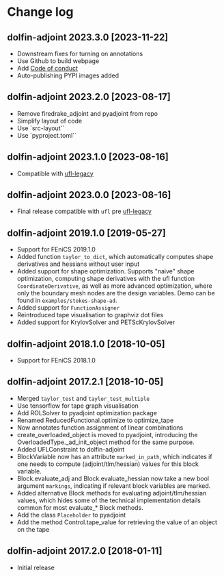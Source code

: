 # Change log

## dolfin-adjoint 2023.3.0 [2023-11-22]

- Downstream fixes for turning on annotations
- Use Github to build webpage
- Add [Code of conduct](./CODE_OF_CONDUCT.md)
- Auto-publishing PYPI images added

## dolfin-adjoint 2023.2.0 [2023-08-17]

- Remove firedrake_adjoint and pyadjoint from repo
- Simplify layout of code
- Use `src-layout``
- Use `pyproject.toml``

## dolfin-adjoint 2023.1.0 [2023-08-16]

- Compatible with [ufl-legacy](https://github.com/FEniCS/ufl-legacy)

## dolfin-adjoint 2023.0.0 [2023-08-16]

- Final release compatible with `ufl` pre [ufl-legacy](https://github.com/FEniCS/ufl-legacy)

## dolfin-adjoint 2019.1.0 [2019-05-27]

- Support for FEniCS 2019.1.0
- Added function `taylor_to_dict`, which automatically computes shape derivatives and hessians without user input
- Added support for shape optimization. Supports "naive" shape optimization, computing shape derivatives with the ufl function `CoordinateDerivative`, as well as more advanced optimization, where only the boundary mesh nodes are the design variables. Demo can be found in `examples/stokes-shape-ad`.
- Added support for `FunctionAssigner`
- Reintroduced tape visualisation to graphviz dot files
- Added support for KrylovSolver and PETScKrylovSolver

## dolfin-adjoint 2018.1.0 [2018-10-05]

- Support for FEniCS 2018.1.0

## dolfin-adjoint 2017.2.1 [2018-10-05]

- Merged `taylor_test` and `taylor_test_multiple`
- Use tensorflow for tape graph visualisation
- Add ROLSolver to pyadjoint optimization package
- Renamed ReducedFunctional.optimize to optimize_tape
- Now annotates function assignment of linear combinations
- create_overloaded_object is moved to pyadjoint, introducing the OverloadedType.\_ad_init_object method for the same purpose.
- Added UFLConstraint to dolfin-adjoint
- BlockVariable now has an attribute `marked_in_path`, which indicates if one needs to compute (adjoint/tlm/hessian) values for this block variable.
- Block.evaluate_adj and Block.evaluate_hessian now take a new bool argument `markings`, indicating if relevant block variables are marked.
- Added alternative Block methods for evaluating adjoint/tlm/hessian values, which hides some of the technical implementation details common for most evaluate\_\* Block methods.
- Add the class `Placeholder` to pyadjoint
- Add the method Control.tape_value for retrieving the value of an object on the tape

## dolfin-adjoint 2017.2.0 [2018-01-11]

- Initial release
